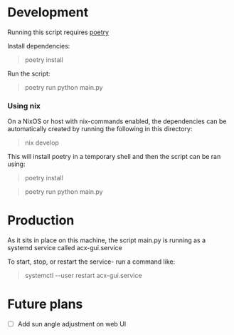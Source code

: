 # Development

Running this script requires [poetry](https://python-poetry.org/docs/)

Install dependencies:
> poetry install

Run the script:
> poetry run python main.py

### Using nix

On a NixOS or host with nix-commands enabled, the dependencies can be automatically created by running the following in this directory:

> nix develop

This will install poetry in a temporary shell and then the script can be ran using:

> poetry install

> poetry run python main.py

# Production

As it sits in place on this machine, the script main.py is running as a systemd service called acx-gui.service

To start, stop, or restart the service- run a command like:

> systemctl --user restart acx-gui.service

# Future plans

- [ ] Add sun angle adjustment on web UI